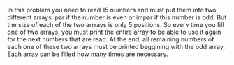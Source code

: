 In this problem you need to read 15 numbers and must put them into two different arrays: par if the number is even or impar if this number is odd. But  the size of each of the two arrrays is only 5 positions. So every time you fill one of two arrays, you must print the entire array to be able to use it again for the next numbers that are read. At the end, all remaining numbers of each one of these two arrays must be printed beggining with the odd array. Each array can be filled how many times are necessary.